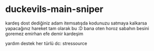 # duckevils-main-sniper
kardeş dost dediğiniz adam itemsatışda kodunuzu satmaya kalkarsa yapacağınız hareket tam olarak bu :D
bana oten horoz sabahın besini goremez emirhan efe demir kardeşim 

yardım destek her türlü dc: stressource
